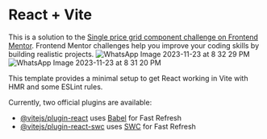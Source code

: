 # React + Vite

This is a solution to the [Single price grid component challenge on Frontend Mentor](https://www.frontendmentor.io/challenges/single-price-grid-component-5ce41129d0ff452fec5abbbc). Frontend Mentor challenges help you improve your coding skills by building realistic projects. ![WhatsApp Image 2023-11-23 at 8 32 29 PM](https://github.com/FranklinKED/single-price-grid/assets/71602470/947f8b85-44a0-4e5a-b586-3edb70bbfc63)
![WhatsApp Image 2023-11-23 at 8 31 20 PM](https://github.com/FranklinKED/single-price-grid/assets/71602470/06606183-92a8-43a6-93a0-3445d9b50e86)


This template provides a minimal setup to get React working in Vite with HMR and some ESLint rules.

Currently, two official plugins are available:

- [@vitejs/plugin-react](https://github.com/vitejs/vite-plugin-react/blob/main/packages/plugin-react/README.md) uses [Babel](https://babeljs.io/) for Fast Refresh
- [@vitejs/plugin-react-swc](https://github.com/vitejs/vite-plugin-react-swc) uses [SWC](https://swc.rs/) for Fast Refresh

